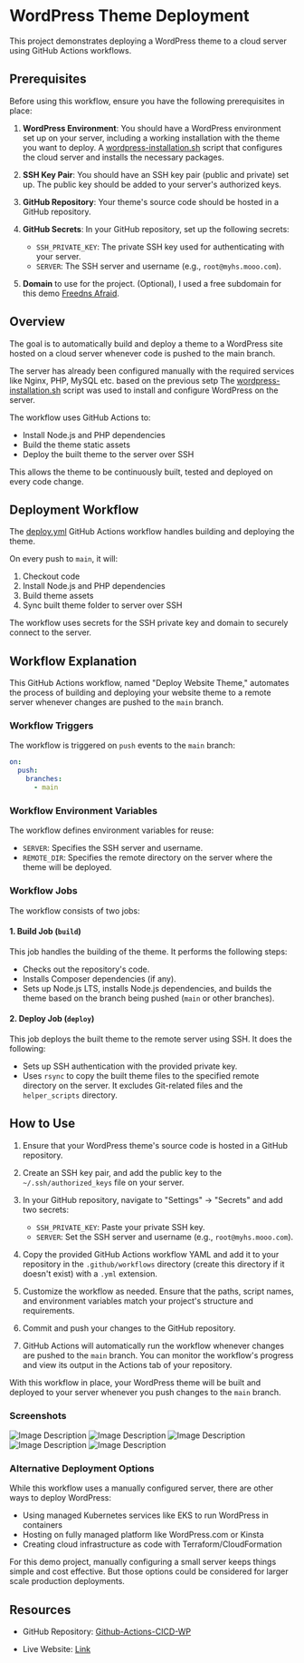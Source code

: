 
# WordPress Theme Deployment

This project demonstrates deploying a WordPress theme to a cloud server using GitHub Actions workflows.
## Prerequisites

Before using this workflow, ensure you have the following prerequisites in place:

1. **WordPress Environment**: You should have a WordPress environment set up on your server, including a working installation with the theme you want to deploy.
  A  [wordpress-installation.sh](/helper_scripts/wordpress-installation.sh)  script that configures the cloud server and installs the necessary packages.
2. **SSH Key Pair**: You should have an SSH key pair (public and private) set up. The public key should be added to your server's authorized keys.

3. **GitHub Repository**: Your theme's source code should be hosted in a GitHub repository.

4. **GitHub Secrets**: In your GitHub repository, set up the following secrets:
   - `SSH_PRIVATE_KEY`: The private SSH key used for authenticating with your server.
   - `SERVER`: The SSH server and username (e.g., `root@myhs.mooo.com`).
5. **Domain**  to use for the project. (Optional), I used a free subdomain for this demo
[Freedns Afraid]( https://freedns.afraid.org/). 

## Overview

The goal is to automatically build and deploy a theme to a WordPress site hosted on a cloud server whenever code is pushed to the main branch.

The server has already been configured manually with the required services like Nginx, PHP, MySQL etc. based on the previous setp The [wordpress-installation.sh](/helper_scripts/wordpress-installation.sh) script was used to install and configure WordPress on the server.

The workflow uses GitHub Actions to:

- Install Node.js and PHP dependencies
- Build the theme static assets 
- Deploy the built theme to the  server over SSH

This allows the theme to be continuously built, tested and deployed on every code change.

## Deployment Workflow

The [deploy.yml](.github/workflows/deploy.yml) GitHub Actions workflow handles building and deploying the theme.

On every push to `main`, it will:

1. Checkout code
2. Install Node.js and PHP dependencies
3. Build theme assets 
4. Sync built theme folder to server over SSH

The workflow uses secrets for the SSH private key and domain to securely connect to the server.

## Workflow Explanation

This GitHub Actions workflow, named "Deploy Website Theme," automates the process of building and deploying your website theme to a remote server whenever changes are pushed to the `main` branch.

### Workflow Triggers

The workflow is triggered on `push` events to the `main` branch:

```yaml
on:
  push:
    branches:
      - main
```

### Workflow Environment Variables

The workflow defines environment variables for reuse:

- `SERVER`: Specifies the SSH server and username.
- `REMOTE_DIR`: Specifies the remote directory on the server where the theme will be deployed.

### Workflow Jobs

The workflow consists of two jobs:

#### 1. Build Job (`build`)

This job handles the building of the theme. It performs the following steps:

- Checks out the repository's code.
- Installs Composer dependencies (if any).
- Sets up Node.js LTS, installs Node.js dependencies, and builds the theme based on the branch being pushed (`main` or other branches).

#### 2. Deploy Job (`deploy`)

This job deploys the built theme to the remote server using SSH. It does the following:

- Sets up SSH authentication with the provided private key.
- Uses `rsync` to copy the built theme files to the specified remote directory on the server. It excludes Git-related files and the `helper_scripts` directory.

## How to Use

1. Ensure that your WordPress theme's source code is hosted in a GitHub repository.

2. Create an SSH key pair, and add the public key to the `~/.ssh/authorized_keys` file on your server.

3. In your GitHub repository, navigate to "Settings" -> "Secrets" and add two secrets:
   - `SSH_PRIVATE_KEY`: Paste your private SSH key.
   - `SERVER`: Set the SSH server and username (e.g., `root@myhs.mooo.com`).

4. Copy the provided GitHub Actions workflow YAML and add it to your repository in the `.github/workflows` directory (create this directory if it doesn't exist) with a `.yml` extension.

5. Customize the workflow as needed. Ensure that the paths, script names, and environment variables match your project's structure and requirements.

6. Commit and push your changes to the GitHub repository.

7. GitHub Actions will automatically run the workflow whenever changes are pushed to the `main` branch. You can monitor the workflow's progress and view its output in the Actions tab of your repository.

With this workflow in place, your WordPress theme will be built and deployed to your server whenever you push changes to the `main` branch.
### Screenshots
![Image Description](https://github.com/mostafahassan097/Github-Actions-CICD-WP/blob/main/imgs/1.png)
![Image Description](https://github.com/mostafahassan097/Github-Actions-CICD-WP/blob/main/imgs/2.png)
![Image Description](https://github.com/mostafahassan097/Github-Actions-CICD-WP/blob/main/imgs/3.png)
![Image Description](https://github.com/mostafahassan097/Github-Actions-CICD-WP/blob/main/imgs/4.png)
![Image Description](https://github.com/mostafahassan097/Github-Actions-CICD-WP/blob/main/imgs/5.png)
### Alternative Deployment Options

While this workflow uses a manually configured server, there are other ways to deploy WordPress:

- Using managed Kubernetes services like EKS to run WordPress in containers
- Hosting on fully managed platform like WordPress.com or Kinsta
- Creating cloud infrastructure as code with Terraform/CloudFormation

For this demo project, manually configuring a small server keeps things simple and cost effective. But those options could be considered for larger scale production deployments.

## Resources

- GitHub Repository: [Github-Actions-CICD-WP](https://github.com/mostafahassan097/Github-Actions-CICD-WP)

- Live Website: [Link](https://myhs.mooo.com)

